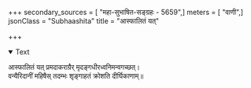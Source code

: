 +++
secondary_sources = [ "महा-सुभाषित-सङ्ग्रहः - 5659",]
meters = [ "वाणी",]
jsonClass = "Subhaashita"
title = "आस्फालितं यत्"

+++

<details open><summary>Text</summary>

आस्फालितं यत् प्रमदाकराग्रैर् मृदङ्गधीरध्वनिमन्वगच्छत्।  
वन्यैरिदानीं महिषैस् तदम्भः शृङ्गाहतं क्रोशति दीर्घिकाणाम्॥
</details>
